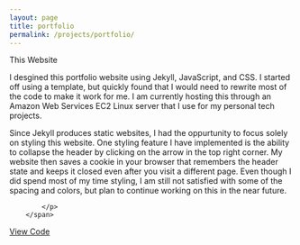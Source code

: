 ```yaml
---
layout: page
title: portfolio
permalink: /projects/portfolio/
---
```

<div class="header-row">
        <span class="header-text"> This Website </span>
</div>
<div class="description-row labs-page">
        <span class="description-text">
            <p>
                I desgined this portfolio website using Jekyll, JavaScript, and CSS. I started off using a template, but quickly found that I would need to rewrite most of the code to make it work for me. I am currently hosting this through an Amazon Web Services EC2 Linux server that I use for my personal tech projects. 
            </p>
            <p>
                Since Jekyll produces static websites, I had the oppurtunity to focus solely on styling this website. One styling feature I have implemented is the ability to collapse the header by clicking on the arrow in the top right corner. My website then saves a cookie in your browser that remembers the header state and keeps it closed even after you visit a different page. Even though I did spend most of my time styling, I am still not satisfied with some of the spacing and colors, but plan to continue working on this in the near future.

            </p>
        </span>
</div>
<div>
    <div class="labs-demo-btn-container">
        <a class="a-no-style" href="https://github.com/joemalin95/portfolio" target="_blank">
            <div class="labs-demo-btn std-btn">
                <i class="fa fa-code"></i>
                View Code 
            </div>
        </a>
    </div>
</div>
